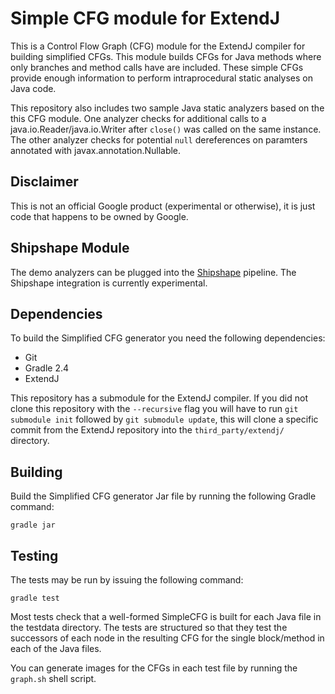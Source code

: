 Simple CFG module for ExtendJ
=============================

This is a Control Flow Graph (CFG) module for the ExtendJ compiler for building
simplified CFGs. This module builds CFGs for Java methods where only branches
and method calls have are included.  These simple CFGs provide enough
information to perform intraprocedural static analyses on Java code.

This repository also includes two sample Java static analyzers based on the this
CFG module.  One analyzer checks for additional calls to a
java.io.Reader/java.io.Writer after `close()` was called on the same instance.
The other analyzer checks for potential `null` dereferences on paramters
annotated with javax.annotation.Nullable.

Disclaimer
----------

This is not an official Google product (experimental or otherwise), it is just
code that happens to be owned by Google.

Shipshape Module
----------------

The demo analyzers can be plugged into the [Shipshape][1] pipeline. The
Shipshape integration is currently experimental.

Dependencies
------------

To build the Simplified CFG generator you need the following dependencies:

* Git
* Gradle 2.4
* ExtendJ

This repository has a submodule for the ExtendJ compiler. If you did not clone
this repository with the `--recursive` flag you will have to run `git submodule
init` followed by `git submodule update`, this will clone a specific commit from
the ExtendJ repository into the `third_party/extendj/` directory.

Building
--------

Build the Simplified CFG generator Jar file by running the following Gradle command:

    gradle jar

Testing
-------

The tests may be run by issuing the following command:

    gradle test

Most tests check that a well-formed SimpleCFG is built for each Java file in the
testdata directory. The tests are structured so that they test the successors of
each node in the resulting CFG for the single block/method in each of the Java files.

You can generate images for the CFGs in each test file by running the `graph.sh`
shell script.

[1]: https://github.com/google/shipshape
